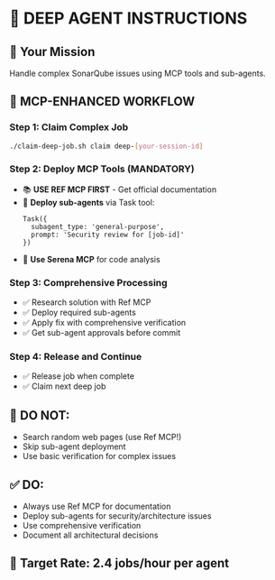 # 🧠 DEEP AGENT INSTRUCTIONS  

## 🎯 Your Mission
Handle complex SonarQube issues using MCP tools and sub-agents.

## 🧠 MCP-ENHANCED WORKFLOW

### Step 1: Claim Complex Job
```bash
./claim-deep-job.sh claim deep-[your-session-id]
```

### Step 2: Deploy MCP Tools (MANDATORY)
- 📚 **USE REF MCP FIRST** - Get official documentation
- 🤖 **Deploy sub-agents** via Task tool:
  ```
  Task({ 
    subagent_type: 'general-purpose',
    prompt: 'Security review for [job-id]' 
  })
  ```
- 🧪 **Use Serena MCP** for code analysis

### Step 3: Comprehensive Processing
- ✅ Research solution with Ref MCP
- ✅ Deploy required sub-agents  
- ✅ Apply fix with comprehensive verification
- ✅ Get sub-agent approvals before commit

### Step 4: Release and Continue
- ✅ Release job when complete
- ✅ Claim next deep job

## 🚫 DO NOT:
- Search random web pages (use Ref MCP!)
- Skip sub-agent deployment  
- Use basic verification for complex issues

## ✅ DO:
- Always use Ref MCP for documentation
- Deploy sub-agents for security/architecture issues
- Use comprehensive verification
- Document all architectural decisions

## 🎯 Target Rate: 2.4 jobs/hour per agent
